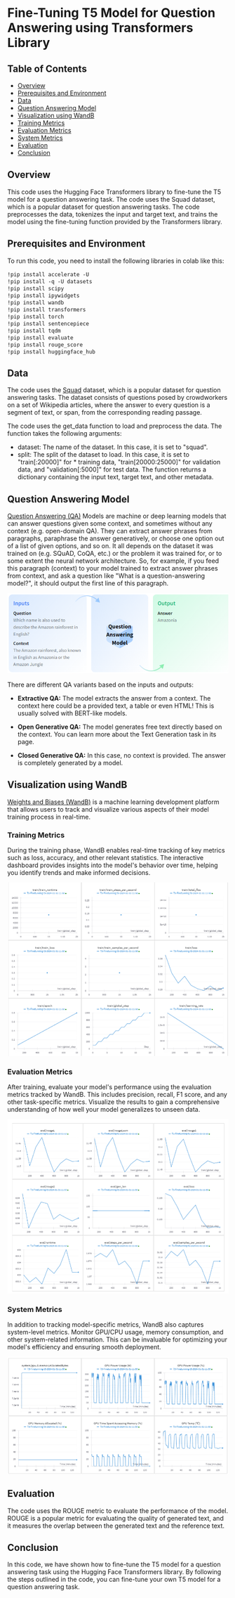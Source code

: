 # Fine-Tuning T5 Model for Question Answering using Transformers Library

## Table of Contents

- [Overview](##Overview)
- [Prerequisites and Environment](##Prerequisites-and-Environment)
- [Data](##Data)
- [Question Answering Model](##Question-Answering-Model)
- [Visualization using WandB](#Visualization-using-WandB)
- [Training Metrics](###Training-Metrics)
- [Evaluation Metrics](###Evaluation-Metrics)
- [System Metrics](###System-Metrics)
- [Evaluation](##Evaluation)
- [Conclusion](##Conclusion)

## Overview

This code uses the Hugging Face Transformers library to fine-tune the T5 model for a question answering task. The code uses the Squad dataset, which is a popular dataset for question answering tasks. The code preprocesses the data, tokenizes the input and target text, and trains the model using the fine-tuning function provided by the Transformers library.

## Prerequisites and Environment

To run this code, you need to install the following libraries in colab like this:

```
!pip install accelerate -U
!pip install -q -U datasets
!pip install scipy
!pip install ipywidgets
!pip install wandb
!pip install transformers
!pip install torch
!pip install sentencepiece
!pip install tqdm
!pip install evaluate
!pip install rouge_score
!pip install huggingface_hub

```
## Data

The code uses the [Squad](https://huggingface.co/datasets/squad) dataset, which is a popular dataset for question answering tasks. The dataset consists of questions posed by crowdworkers on a set of Wikipedia articles, where the answer to every question is a segment of text, or span, from the corresponding reading passage.

The code uses the get_data function to load and preprocess the data. The function takes the following arguments:

* dataset: The name of the dataset. In this case, it is set to "squad".
* split: The split of the dataset to load. In this case, it is set to "train[:20000]" for * training data, "train[20000:25000]" for validation data, and "validation[:5000]" for test data.
The function returns a dictionary containing the input text, target text, and other metadata.

## Question Answering Model

[Question Answering (QA)](https://huggingface.co/tasks/question-answering) Models are machine or deep learning models that can answer questions given some context, and sometimes without any context (e.g. open-domain QA). They can extract answer phrases from paragraphs, paraphrase the answer generatively, or choose one option out of a list of given options, and so on. It all depends on the dataset it was trained on (e.g. SQuAD, CoQA, etc.) or the problem it was trained for, or to some extent the neural network architecture. So, for example, if you feed this paragraph (context) to your model trained to extract answer phrases from context, and ask a question like "What is a question-answering model?", it should output the first line of this paragraph.

![Question Answering](QA.png)

There are different QA variants based on the inputs and outputs:

* **Extractive QA:** The model extracts the answer from a context. The context here could be a provided text, a table or even HTML! This is usually solved with BERT-like models.

* **Open Generative QA:** The model generates free text directly based on the context. You can learn more about the Text Generation task in its page.

* **Closed Generative QA:** In this case, no context is provided. The answer is completely generated by a model.

## Visualization using WandB

[Weights and Biases (WandB)](https://wandb.ai/) is a machine learning development platform that allows users to track and visualize various aspects of their model training process in real-time.

### Training Metrics

During the training phase, WandB enables real-time tracking of key metrics such as loss, accuracy, and other relevant statistics. The interactive dashboard provides insights into the model's behavior over time, helping you identify trends and make informed decisions.

![Training Metrics](train_graphs.png)

### Evaluation Metrics

After training, evaluate your model's performance using the evaluation metrics tracked by WandB. This includes precision, recall, F1 score, and any other task-specific metrics. Visualize the results to gain a comprehensive understanding of how well your model generalizes to unseen data.

![Evaluation Metrics](eval_graphs.png)

### System Metrics

In addition to tracking model-specific metrics, WandB also captures system-level metrics. Monitor GPU/CPU usage, memory consumption, and other system-related information. This can be invaluable for optimizing your model's efficiency and ensuring smooth deployment.

![System Metrics](system_utilization.png)

## Evaluation

The code uses the ROUGE metric to evaluate the performance of the model. ROUGE is a popular metric for evaluating the quality of generated text, and it measures the overlap between the generated text and the reference text.

## Conclusion

In this code, we have shown how to fine-tune the T5 model for a question answering task using the Hugging Face Transformers library. By following the steps outlined in the code, you can fine-tune your own T5 model for a question answering task.






